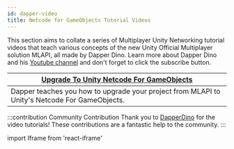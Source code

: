 ```yaml
---
id: dapper-video
title: Netcode for GameObjects Tutorial Videos
---
```


This section aims to collate a series of Multiplayer Unity Networking tutorial videos that teach various concepts of the new Unity Official Multiplayer solution MLAPI, all made by Dapper Dino. Learn more about Dapper Dino and his [Youtube channel](https://www.youtube.com/channel/UCjCpZyil4D8TBb5nVTMMaUw) and don't forget to click the subscribe button.




<div class="table-columns-plain">

|<div class="buttons-pages"><a class="button button--outline button--secondary button--lg" href="dapper-upgrade">Upgrade To Unity Netcode For GameObjects</a></div>| 
| --- | 
| Dapper teaches  you how to upgrade your project from MLAPI to Unity's Netcode For GameObjects. |
</div>





:::contribution Community Contribution
Thank you to [DapperDino](https://www.youtube.com/channel/UCjCpZyil4D8TBb5nVTMMaUw) for the video tutorials! These contributions are a fantastic help to the community.
:::

import Iframe from 'react-iframe'
